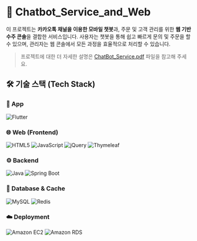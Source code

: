 # 💬 Chatbot_Service_and_Web

이 프로젝트는 **카카오톡 채널을 이용한 모바일 챗봇**과, 주문 및 고객 관리를 위한 **웹 기반 수주 콘솔**을 결합한 서비스입니다. 사용자는 챗봇을 통해 쉽고 빠르게 문의 및 주문을 할 수 있으며, 관리자는 웹 콘솔에서 모든 과정을 효율적으로 처리할 수 있습니다.

> 프로젝트에 대한 더 자세한 설명은 [ChatBot_Service.pdf](https://github.com/user-attachments/files/22056986/ChatBot_Service.pdf) 파일을 참고해 주세요.

## 🛠️ 기술 스택 (Tech Stack)

### 📱 App
![Flutter](https://img.shields.io/badge/Flutter-02569B?style=for-the-badge&logo=flutter&logoColor=white)

### 🌐 Web (Frontend)
![HTML5](https://img.shields.io/badge/HTML5-E34F26?style=for-the-badge&logo=html5&logoColor=white)
![JavaScript](https://img.shields.io/badge/JavaScript-F7DF1E?style=for-the-badge&logo=javascript&logoColor=black)
![jQuery](https://img.shields.io/badge/jQuery-0769AD?style=for-the-badge&logo=jquery&logoColor=white)
![Thymeleaf](https://img.shields.io/badge/Thymeleaf-005F0F?style=for-the-badge&logo=thymeleaf&logoColor=white)

### ⚙️ Backend
![Java](https://img.shields.io/badge/Java-ED8B00?style=for-the-badge&logo=openjdk&logoColor=white)
![Spring Boot](https://img.shields.io/badge/Spring_Boot-6DB33F?style=for-the-badge&logo=spring-boot&logoColor=white)

### 💾 Database & Cache
![MySQL](https://img.shields.io/badge/MySQL-4479A1?style=for-the-badge&logo=mysql&logoColor=white)
![Redis](https://img.shields.io/badge/Redis-DC382D?style=for-the-badge&logo=redis&logoColor=white)

### ☁️ Deployment
![Amazon EC2](https://img.shields.io/badge/Amazon_EC2-FF9900?style=for-the-badge&logo=amazon-ec2&logoColor=white)
![Amazon RDS](https://img.shields.io/badge/Amazon_RDS-527FFF?style=for-the-badge&logo=amazon-rds&logoColor=white)
